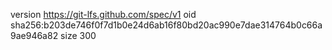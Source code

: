 version https://git-lfs.github.com/spec/v1
oid sha256:b203de746f0f7d1b0e24d6ab16f80bd20ac990e7dae314764b0c66a9ae946a82
size 300
